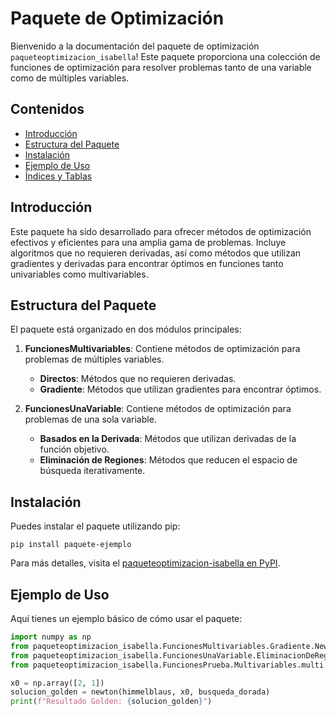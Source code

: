 <!-- # Example Package

This is a simple example package. You can use
[GitHub-flavored Markdown](https://guides.github.com/features/mastering-markdown/)
to write your content. -->

# Paquete de Optimización

Bienvenido a la documentación del paquete de optimización `paqueteoptimizacion_isabella`! Este paquete proporciona una colección de funciones de optimización para resolver problemas tanto de una variable como de múltiples variables.

## Contenidos

- [Introducción](#introducción)
- [Estructura del Paquete](#estructura-del-paquete)
- [Instalación](#instalación)
- [Ejemplo de Uso](#ejemplo-de-uso)
- [Índices y Tablas](#índices-y-tablas)

## Introducción

Este paquete ha sido desarrollado para ofrecer métodos de optimización efectivos y eficientes para una amplia gama de problemas. Incluye algoritmos que no requieren derivadas, así como métodos que utilizan gradientes y derivadas para encontrar óptimos en funciones tanto univariables como multivariables.

## Estructura del Paquete

El paquete está organizado en dos módulos principales:

1. **FuncionesMultivariables**: Contiene métodos de optimización para problemas de múltiples variables.
   - **Directos**: Métodos que no requieren derivadas.
   - **Gradiente**: Métodos que utilizan gradientes para encontrar óptimos.

2. **FuncionesUnaVariable**: Contiene métodos de optimización para problemas de una sola variable.
   - **Basados en la Derivada**: Métodos que utilizan derivadas de la función objetivo.
   - **Eliminación de Regiones**: Métodos que reducen el espacio de búsqueda iterativamente.

## Instalación

Puedes instalar el paquete utilizando pip:

```pip install paquete-ejemplo```


Para más detalles, visita el [paqueteoptimizacion-isabella en PyPI](https://pypi.org/project/paqueteoptimizacion-isabella/0.0.1/).

## Ejemplo de Uso

Aquí tienes un ejemplo básico de cómo usar el paquete:

```python
import numpy as np
from paqueteoptimizacion_isabella.FuncionesMultivariables.Gradiente.Newton import newton
from paqueteoptimizacion_isabella.FuncionesUnaVariable.EliminacionDeRegiones.GoldenSectionSearch import busqueda_dorada
from paqueteoptimizacion_isabella.FuncionesPrueba.Multivariables.multi import himmelblaus

x0 = np.array([2, 1])
solucion_golden = newton(himmelblaus, x0, busqueda_dorada)
print(f"Resultado Golden: {solucion_golden}")
